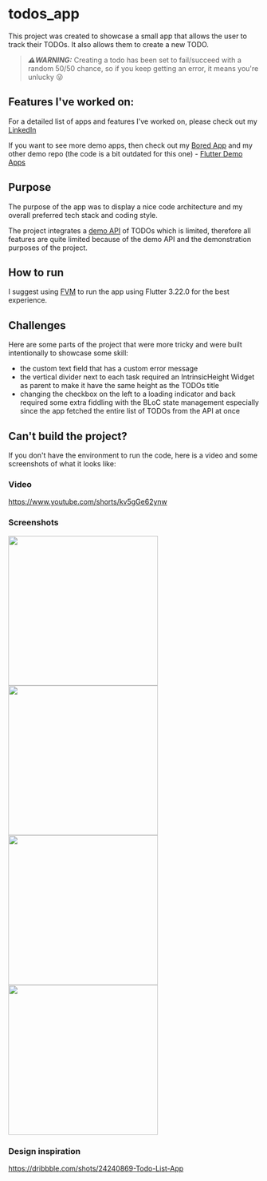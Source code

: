# todos_app

This project was created to showcase a small app that allows the user to track their TODOs. It also allows them to create a new TODO.

> **_⚠️WARNING:_**  Creating a todo has been set to fail/succeed with a random 50/50 chance, so if you keep getting an error, it means you're unlucky 😜

## Features I've worked on:
For a detailed list of apps and features I've worked on, please check out my [LinkedIn](https://www.linkedin.com/in/madalin-broscareanu-62a7511a2/)

If you want to see more demo apps, then check out my [Bored App](https://github.com/FrogMustang/BoredApp) and my other demo repo (the code is a bit outdated for this one) - [Flutter Demo Apps](https://github.com/FrogMustang/flutter_demo_apps)


## Purpose
The purpose of the app was to display a nice code architecture and my overall preferred tech stack and coding style.

The project integrates a [demo API](https://jsonplaceholder.typicode.com/) of TODOs which is limited, therefore all features are quite limited because of the demo API and the demonstration purposes of the project.

## How to run
I suggest using [FVM](https://fvm.app/documentation/getting-started/installation) to run the app using Flutter 3.22.0 for the best experience.

## Challenges
Here are some parts of the project that were more tricky and were built intentionally to showcase some skill:
- the custom text field that has a custom error message
- the vertical divider next to each task required an IntrinsicHeight Widget as parent to make it have the same height as the TODOs title
- changing the checkbox on the left to a loading indicator and back required some extra fiddling with the BLoC state management especially since the app fetched the entire list of TODOs from the API at once

## Can't build the project?
If you don't have the environment to run the code, here is a video and some screenshots of what it looks like:

### Video
https://www.youtube.com/shorts/kv5gGe62ynw

### Screenshots
<img width=300 src="https://github.com/FrogMustang/TodosApp/assets/56998879/58eb1bd5-4865-4fff-9e33-003fa5074cf6"/>

<br/>

<img width=300 src="https://github.com/FrogMustang/TodosApp/assets/56998879/ea350118-3f32-4be7-a5f5-b063e2bcb247"/>
<img width=300 src="https://github.com/FrogMustang/TodosApp/assets/56998879/c2f36608-cdd3-4dea-80df-3cbda3b6b5dd"/>
<img width=300 src="https://github.com/FrogMustang/TodosApp/assets/56998879/b405adae-86ed-43e6-8793-d3dc4dbc8dac"/>


### Design inspiration
https://dribbble.com/shots/24240869-Todo-List-App


